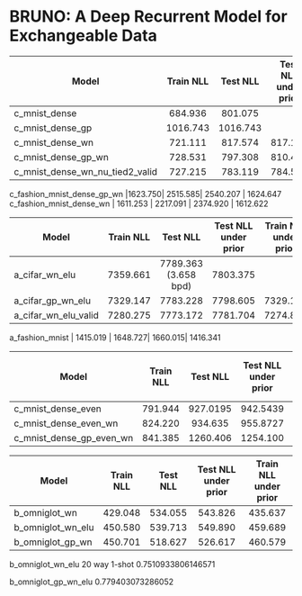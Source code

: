# BRUNO: A Deep Recurrent Model for Exchangeable Data


Model | Train NLL | Test NLL | Test NLL under prior | Train NLL under prior 
------------ | :-------------: | :-------------: | :-------------: | :-------------:
c_mnist_dense | 684.936 | 801.075 |  |
c_mnist_dense_gp | 1016.743 | 1016.743 | |
c_mnist_dense_wn | 721.111 | 817.574 | 817.171 | 723.703
c_mnist_dense_gp_wn |728.531 |797.308 | 810.478 | 733.307
c_mnist_dense_wn_nu_tied2_valid | 727.215 |783.119|784.512|730.672


c_fashion_mnist_dense_gp_wn |1623.750| 2515.585| 2540.207 | 1624.647
c_fashion_mnist_dense_wn | 1611.253 |  2217.091 |  2374.920 | 1612.622


Model | Train NLL | Test NLL | Test NLL under prior | Train NLL under prior 
------------ | :-------------: | :-------------: | :-------------: | :-------------:
a_cifar_wn_elu | 7359.661| 7789.363 (3.658 bpd) |  7803.375 |
a_cifar_gp_wn_elu |7329.147| 7783.228| 7798.605 | 7329.147
a_cifar_wn_elu_valid |7280.275 | 7773.172 | 7781.704 | 7274.878

a_fashion_mnist | 1415.019 | 1648.727| 1660.015| 1416.341


Model | Train NLL | Test NLL | Test NLL under prior | Train NLL under prior 
------------ | :-------------: | :-------------: | :-------------: | :-------------:
c_mnist_dense_even | 791.944 |927.0195 | 942.5439 
c_mnist_dense_even_wn | 824.220 |934.635 | 955.8727 | 824.278
c_mnist_dense_gp_even_wn | 841.385  | 1260.406   | 1254.100 | 844.031


Model | Train NLL | Test NLL | Test NLL under prior | Train NLL under prior 
------------ | :-------------: | :-------------: | :-------------: | :-------------:
b_omniglot_wn | 429.048 | 534.055 | 543.826 | 435.637
b_omniglot_wn_elu | 450.580 | 539.713 | 549.890 |  459.689        
b_omniglot_gp_wn |450.701| 518.627| 526.617 | 460.579


b_omniglot_wn_elu
20 way 1-shot
0.7510933806146571

b_omniglot_gp_wn_elu
0.779403073286052



